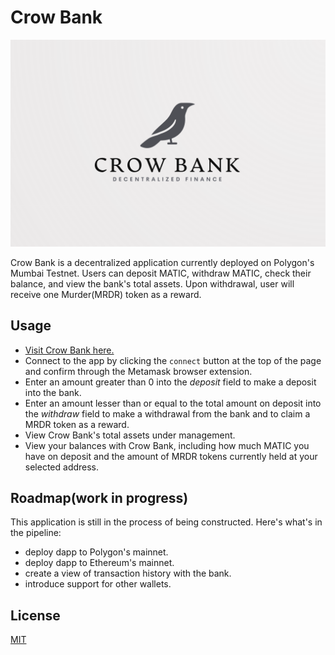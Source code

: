 # Crow Bank

![CrowBank](https://raw.githubusercontent.com/am-hernandez/crowbank/main/crow-bank.png)

Crow Bank is a decentralized application currently deployed on Polygon's Mumbai Testnet. Users can deposit MATIC, withdraw MATIC, check their balance, and view the bank's total assets. Upon withdrawal, user will receive one Murder(MRDR) token as a reward.

## Usage

- [Visit Crow Bank here.]()
- Connect to the app by clicking the `connect` button at the top of the page and confirm through the Metamask browser extension.
- Enter an amount greater than 0 into the _deposit_ field to make a deposit into the bank.
- Enter an amount lesser than or equal to the total amount on deposit into the _withdraw_ field to make a withdrawal from the bank and to claim a MRDR token as a reward.
- View Crow Bank's total assets under management.
- View your balances with Crow Bank, including how much MATIC you have on deposit and the amount of MRDR tokens currently held at your selected address.

## Roadmap(work in progress)

This application is still in the process of being constructed. Here's what's in the pipeline:

- deploy dapp to Polygon's mainnet.
- deploy dapp to Ethereum's mainnet.
- create a view of transaction history with the bank.
- introduce support for other wallets.

## License

[MIT](https://choosealicense.com/licenses/mit/)
